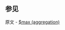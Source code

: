 ## 参见

原文 - [$max (aggregation)]( https://docs.mongodb.com/manual/reference/operator/aggregation/max/ )

